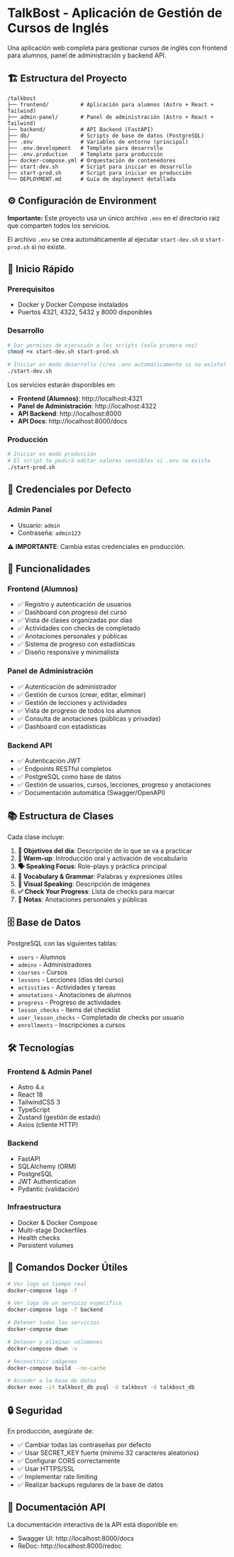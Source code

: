 # TalkBost - Aplicación de Gestión de Cursos de Inglés

Una aplicación web completa para gestionar cursos de inglés con frontend para alumnos, panel de administración y backend API.

## 🏗️ Estructura del Proyecto

```
/talkbost
├── frontend/          # Aplicación para alumnos (Astro + React + Tailwind)
├── admin-panel/       # Panel de administración (Astro + React + Tailwind)
├── backend/           # API Backend (FastAPI)
├── db/                # Scripts de base de datos (PostgreSQL)
├── .env               # Variables de entorno (principal)
├── .env.development   # Template para desarrollo
├── .env.production    # Template para producción
├── docker-compose.yml # Orquestación de contenedores
├── start-dev.sh       # Script para iniciar en desarrollo
├── start-prod.sh      # Script para iniciar en producción
└── DEPLOYMENT.md      # Guía de deployment detallada
```

## ⚙️ Configuración de Environment

**Importante:** Este proyecto usa un único archivo `.env` en el directorio raíz que comparten todos los servicios.

El archivo `.env` se crea automáticamente al ejecutar `start-dev.sh` o `start-prod.sh` si no existe.

## 🚀 Inicio Rápido

### Prerequisitos

- Docker y Docker Compose instalados
- Puertos 4321, 4322, 5432 y 8000 disponibles

### Desarrollo

```bash
# Dar permisos de ejecución a los scripts (solo primera vez)
chmod +x start-dev.sh start-prod.sh

# Iniciar en modo desarrollo (crea .env automáticamente si no existe)
./start-dev.sh
```

Los servicios estarán disponibles en:
- **Frontend (Alumnos)**: http://localhost:4321
- **Panel de Administración**: http://localhost:4322
- **API Backend**: http://localhost:8000
- **API Docs**: http://localhost:8000/docs

### Producción

```bash
# Iniciar en modo producción
# El script te pedirá editar valores sensibles si .env no existe
./start-prod.sh
```

## 👤 Credenciales por Defecto

### Admin Panel
- Usuario: `admin`
- Contraseña: `admin123`

⚠️ **IMPORTANTE**: Cambia estas credenciales en producción.

## 📱 Funcionalidades

### Frontend (Alumnos)
- ✅ Registro y autenticación de usuarios
- ✅ Dashboard con progreso del curso
- ✅ Vista de clases organizadas por días
- ✅ Actividades con checks de completado
- ✅ Anotaciones personales y públicas
- ✅ Sistema de progreso con estadísticas
- ✅ Diseño responsive y minimalista

### Panel de Administración
- ✅ Autenticación de administrador
- ✅ Gestión de cursos (crear, editar, eliminar)
- ✅ Gestión de lecciones y actividades
- ✅ Vista de progreso de todos los alumnos
- ✅ Consulta de anotaciones (públicas y privadas)
- ✅ Dashboard con estadísticas

### Backend API
- ✅ Autenticación JWT
- ✅ Endpoints RESTful completos
- ✅ PostgreSQL como base de datos
- ✅ Gestión de usuarios, cursos, lecciones, progreso y anotaciones
- ✅ Documentación automática (Swagger/OpenAPI)

## 📚 Estructura de Clases

Cada clase incluye:

1. **🎯 Objetivos del día**: Descripción de lo que se va a practicar
2. **💬 Warm-up**: Introducción oral y activación de vocabulario
3. **🗣️ Speaking Focus**: Role-plays y práctica principal
4. **🧠 Vocabulary & Grammar**: Palabras y expresiones útiles
5. **🎨 Visual Speaking**: Descripción de imágenes
6. **✅ Check Your Progress**: Lista de checks para marcar
7. **📝 Notas**: Anotaciones personales y públicas

## 🗄️ Base de Datos

PostgreSQL con las siguientes tablas:
- `users` - Alumnos
- `admins` - Administradores
- `courses` - Cursos
- `lessons` - Lecciones (días del curso)
- `activities` - Actividades y tareas
- `annotations` - Anotaciones de alumnos
- `progress` - Progreso de actividades
- `lesson_checks` - Items del checklist
- `user_lesson_checks` - Completado de checks por usuario
- `enrollments` - Inscripciones a cursos

## 🛠️ Tecnologías

### Frontend & Admin Panel
- Astro 4.x
- React 18
- TailwindCSS 3
- TypeScript
- Zustand (gestión de estado)
- Axios (cliente HTTP)

### Backend
- FastAPI
- SQLAlchemy (ORM)
- PostgreSQL
- JWT Authentication
- Pydantic (validación)

### Infraestructura
- Docker & Docker Compose
- Multi-stage Dockerfiles
- Health checks
- Persistent volumes

## 🐳 Comandos Docker Útiles

```bash
# Ver logs en tiempo real
docker-compose logs -f

# Ver logs de un servicio específico
docker-compose logs -f backend

# Detener todos los servicios
docker-compose down

# Detener y eliminar volúmenes
docker-compose down -v

# Reconstruir imágenes
docker-compose build --no-cache

# Acceder a la base de datos
docker exec -it talkbost_db psql -U talkbost -d talkbost_db
```

## 🔒 Seguridad

En producción, asegúrate de:
- ✅ Cambiar todas las contraseñas por defecto
- ✅ Usar SECRET_KEY fuerte (mínimo 32 caracteres aleatorios)
- ✅ Configurar CORS correctamente
- ✅ Usar HTTPS/SSL
- ✅ Implementar rate limiting
- ✅ Realizar backups regulares de la base de datos

## 📖 Documentación API

La documentación interactiva de la API está disponible en:
- Swagger UI: http://localhost:8000/docs
- ReDoc: http://localhost:8000/redoc
